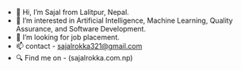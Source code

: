 - 👋 Hi, I’m Sajal from Lalitpur, Nepal.
- 👀 I’m interested in Artificial Intelligence, Machine Learning, Quality Assurance, and Software Development.
- 🤔 I’m looking for job placement. 
- 📫 contact - sajalrokka321@gmail.com
- 🔍 Find me on - (sajalrokka.com.np)


<!--
**me-sajal/me-sajal** is a ✨ _special_ ✨ repository because its `README.md` (this file) appears on your GitHub profile.

Here are some ideas to get you started:

- 🔭 I’m currently working on ...
- 🌱 I’m currently learning ...
- 👯 I’m looking to collaborate on ...
- 🤔 I’m looking for help with ...
- 💬 Ask me about ...
- 📫 How to reach me: ...
- 😄 Pronouns: ...
- ⚡ Fun fact: ...
-->
